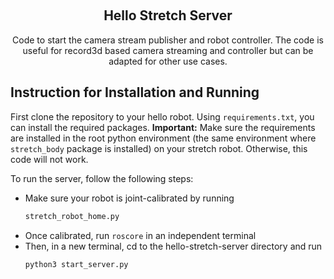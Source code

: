 <!-- Improved compatibility of back to top link: See: https://github.com/othneildrew/Best-README-Template/pull/73 -->
<a name="readme-top"></a>


<!-- PROJECT LOGO -->
<br />
<div align="center">
  <h2 align="center">Hello Stretch Server</h3>
  <p align="center">
    Code to start the camera stream publisher and robot controller. The code is useful for record3d based camera streaming and controller but can be adapted for other use cases.
  </p>
</div>

<!-- ABOUT THE PROJECT -->
## Instruction for Installation and Running

First clone the repository to your hello robot. Using `requirements.txt`, you can install the required packages.
**Important:** Make sure the requirements are installed in the root python environment (the same environment where `stretch_body` package is installed) on your stretch robot. Otherwise, this code will not work.

To run the server, follow the following steps:
* Make sure your robot is joint-calibrated by running 
  ```sh
  stretch_robot_home.py
  ```
* Once calibrated, run ```roscore``` in an independent terminal
* Then, in a new terminal, cd to the hello-stretch-server directory and run 
  ```sh
  python3 start_server.py
  ```
